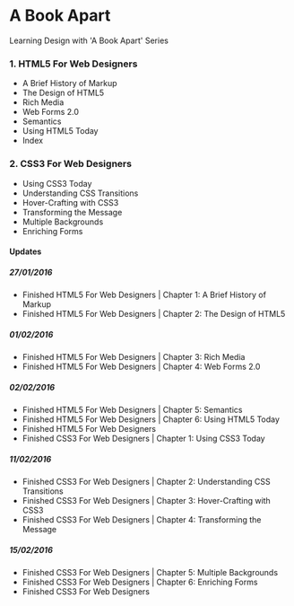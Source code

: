 # A Book Apart
Learning Design with 'A Book Apart' Series

### 1. HTML5 For Web Designers
- A Brief History of Markup
- The Design of HTML5
- Rich Media
- Web Forms 2.0
- Semantics
- Using HTML5 Today
- Index

### 2. CSS3 For Web Designers
- Using CSS3 Today
- Understanding CSS Transitions
- Hover-Crafting with CSS3
- Transforming the Message
- Multiple Backgrounds
- Enriching Forms

#### Updates
##### 27/01/2016
- Finished HTML5 For Web Designers | Chapter 1: A Brief History of Markup
- Finished HTML5 For Web Designers | Chapter 2: The Design of HTML5

##### 01/02/2016
- Finished HTML5 For Web Designers | Chapter 3: Rich Media
- Finished HTML5 For Web Designers | Chapter 4: Web Forms 2.0

##### 02/02/2016
- Finished HTML5 For Web Designers | Chapter 5: Semantics
- Finished HTML5 For Web Designers | Chapter 6: Using HTML5 Today
- Finished HTML5 For Web Designers
- Finished CSS3 For Web Designers | Chapter 1: Using CSS3 Today

##### 11/02/2016
- Finished CSS3 For Web Designers | Chapter 2: Understanding CSS Transitions
- Finished CSS3 For Web Designers | Chapter 3: Hover-Crafting with CSS3
- Finished CSS3 For Web Designers | Chapter 4: Transforming the Message

##### 15/02/2016
- Finished CSS3 For Web Designers | Chapter 5: Multiple Backgrounds
- Finished CSS3 For Web Designers | Chapter 6: Enriching Forms
- Finished CSS3 For Web Designers
